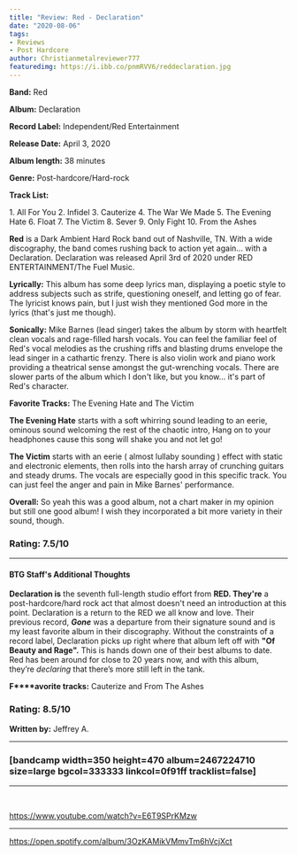 ```yaml
---
title: "Review: Red - Declaration"
date: "2020-08-06"
tags:
- Reviews
- Post Hardcore
author: Christianmetalreviewer777
featuredimg: https://i.ibb.co/pnmRVV6/reddeclaration.jpg
---
```


**Band:** Red

**Album:** Declaration

**Record Label:** Independent/Red Entertainment

**Release Date:** April 3, 2020

**Album length:** 38 minutes

**Genre:** Post-hardcore/Hard-rock

**Track List:**

1\. All For You 2. Infidel 3. Cauterize 4. The War We Made 5. The Evening Hate 6. Float 7. The Victim 8. Sever 9. Only Fight 10. From the Ashes

**Red** is a Dark Ambient Hard Rock band out of Nashville, TN. With a wide discography, the band comes rushing back to action yet again... with a Declaration. Declaration was released April 3rd of 2020 under RED ENTERTAINMENT/The Fuel Music.

**Lyrically:** This album has some deep lyrics man, displaying a poetic style to address subjects such as strife, questioning oneself, and letting go of fear. The lyricist knows pain, but I just wish they mentioned God more in the lyrics (that's just me though).

**Sonically:** Mike Barnes (lead singer) takes the album by storm with heartfelt clean vocals and rage-filled harsh vocals. You can feel the familiar feel of Red's vocal melodies as the crushing riffs and blasting drums envelope the lead singer in a cathartic frenzy. There is also violin work and piano work providing a theatrical sense amongst the gut-wrenching vocals. There are slower parts of the album which I don't like, but you know... it's part of Red's character.

**Favorite Tracks:** The Evening Hate and The Victim

**The Evening Hate** starts with a soft whirring sound leading to an eerie, ominous sound welcoming the rest of the chaotic intro, Hang on to your headphones cause this song will shake you and not let go!

**The Victim** starts with an eerie ( almost lullaby sounding ) effect with static and electronic elements, then rolls into the harsh array of crunching guitars and steady drums. The vocals are especially good in this specific track. You can just feel the anger and pain in Mike Barnes' performance.

**Overall:** So yeah this was a good album, not a chart maker in my opinion but still one good album! I wish they incorporated a bit more variety in their sound, though.

### Rating: 7.5/10

* * *

#### BTG Staff's Additional Thoughts

**Declaration is** the seventh full-length studio effort from **RED. They're** a post-hardcore/hard rock act that almost doesn't need an introduction at this point. Declaration is a return to the RED we all know and love. Their previous record, **_Gone_** was a departure from their signature sound and is my least favorite album in their discography. Without the constraints of a record label, Declaration picks up right where that album left off with **"Of Beauty and Rage".** This is hands down one of their best albums to date. Red has been around for close to 20 years now, and with this album, they’re _declaring_ that there’s more still left in the tank.

**F****avorite tracks:** Cauterize and From The Ashes

### **Rating:** 8.5/10

**Written by:** Jeffrey A.

* * *

### \[bandcamp width=350 height=470 album=2467224710 size=large bgcol=333333 linkcol=0f91ff tracklist=false\]

* * *

 

https://www.youtube.com/watch?v=E6T9SPrKMzw

* * *

https://open.spotify.com/album/3OzKAMikVMmvTm6hVcjXct

